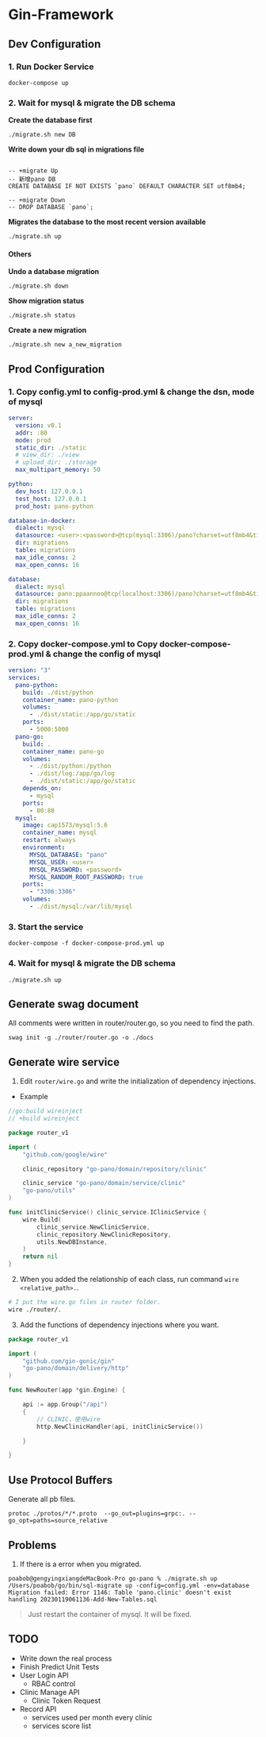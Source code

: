 # Gin-Framework


## Dev Configuration

### 1. Run Docker Service

```
docker-compose up
```

### 2. Wait for mysql & migrate the DB schema

**Create the database first**

```
./migrate.sh new DB
```

**Write down your db sql in migrations file**

```

-- +migrate Up
-- 新增pano DB
CREATE DATABASE IF NOT EXISTS `pano` DEFAULT CHARACTER SET utf8mb4;

-- +migrate Down
-- DROP DATABASE `pano`;

```

**Migrates the database to the most recent version available**

```
./migrate.sh up
```

#### Others 

**Undo a database migration**

```
./migrate.sh down
```

**Show migration status**

```
./migrate.sh status
```

**Create a new migration**

```
./migrate.sh new a_new_migration
```



## Prod Configuration

### 1. Copy config.yml to config-prod.yml & change the dsn, mode of mysql

```yml
server:
  version: v0.1
  addr: :80
  mode: prod
  static_dir: ./static
  # view_dir: ./view
  # upload_dir: ./storage
  max_multipart_memory: 50

python:
  dev_host: 127.0.0.1
  test_host: 127.0.0.1
  prod_host: pano-python

database-in-docker:
  dialect: mysql
  datasource: <user>:<password>@tcp(mysql:3306)/pano?charset=utf8mb4&timeout=10s&parseTime=True
  dir: migrations
  table: migrations
  max_idle_conns: 2
  max_open_conns: 16

database:
  dialect: mysql
  datasource: pano:ppaannoo@tcp(localhost:3306)/pano?charset=utf8mb4&timeout=10s&parseTime=True
  dir: migrations
  table: migrations
  max_idle_conns: 2
  max_open_conns: 16
```


### 2. Copy docker-compose.yml to Copy docker-compose-prod.yml & change the config of mysql

```yml
version: "3"
services:
  pano-python:
    build: ./dist/python
    container_name: pano-python
    volumes:
      - ./dist/static:/app/go/static
    ports:
      - 5000:5000
  pano-go:
    build: .
    container_name: pano-go
    volumes:
      - ./dist/python:/python
      - ./dist/log:/app/go/log
      - ./dist/static:/app/go/static
    depends_on:
      - mysql
    ports:
      - 80:80
  mysql:
    image: cap1573/mysql:5.6
    container_name: mysql
    restart: always
    environment:
      MYSQL_DATABASE: "pano"
      MYSQL_USER: <user>
      MYSQL_PASSWORD: <password>
      MYSQL_RANDOM_ROOT_PASSWORD: true
    ports:
      - "3306:3306"
    volumes:
      - ./dist/mysql:/var/lib/mysql

```

### 3. Start the service

```
docker-compose -f docker-compose-prod.yml up
```

### 4. Wait for mysql & migrate the DB schema

```
./migrate.sh up
```

## Generate swag document

All comments were written in router/router.go, so you need to find the path.

```
swag init -g ./router/router.go -o ./docs
```

## Generate wire service

1. Edit `router/wire.go` and write the initialization of dependency injections.

* Example
```go
//go:build wireinject
// +build wireinject

package router_v1

import (
	"github.com/google/wire"

	clinic_repository "go-pano/domain/repository/clinic"

	clinic_service "go-pano/domain/service/clinic"
	"go-pano/utils"
)

func initClinicService() clinic_service.IClinicService {
	wire.Build(
		clinic_service.NewClinicService,
		clinic_repository.NewClinicRepository,
		utils.NewDBInstance,
	)
	return nil
}
```

2. When you added the relationship of each class, run command `wire <relative_path>.`.

```bash
# I put the wire.go files in router folder. 
wire ./router/.
```

3. Add the functions of dependency injections where you want.

```go
package router_v1

import (
	"github.com/gin-gonic/gin"
	"go-pano/domain/delivery/http"
)

func NewRouter(app *gin.Engine) {

	api := app.Group("/api")
	{
		// CLINIC，使用wire
		http.NewClinicHandler(api, initClinicService())

	}

}

```

## Use Protocol Buffers

Generate all pb files.

```
protoc ./protos/*/*.proto  --go_out=plugins=grpc:. --go_opt=paths=source_relative
```

## Problems

1. If there is a error when you migrated.
```
poabob@gengyingxiangdeMacBook-Pro go-pano % ./migrate.sh up    
/Users/poabob/go/bin/sql-migrate up -config=config.yml -env=database
Migration failed: Error 1146: Table 'pano.clinic' doesn't exist handling 20230119061136-Add-New-Tables.sql
```
> Just restart the container of mysql. It will be fixed.

## TODO

- Write down the real process
- Finish Predict Unit Tests
- User Login API
  - RBAC control
- Clinic Manage API
  - Clinic Token Request
- Record API
  - services used per month every clinic
  - services score list